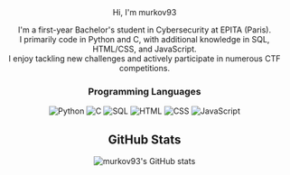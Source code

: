 <div align="center">
Hi, I'm murkov93

I'm a first-year Bachelor's student in Cybersecurity at EPITA (Paris).  
I primarily code in Python and C, with additional knowledge in SQL, HTML/CSS, and JavaScript.  
I enjoy tackling new challenges and actively participate in numerous CTF competitions.

### Programming Languages
<p>
  <img src="https://img.shields.io/badge/Python-000000?style=for-the-badge&logo=python&logoColor=3F6F5F" alt="Python"/>
  <img src="https://img.shields.io/badge/C-000000?style=for-the-badge&logo=c&logoColor=3F6F5F" alt="C"/>
  <img src="https://img.shields.io/badge/SQL-000000?style=for-the-badge&logo=mysql&logoColor=3F6F5F" alt="SQL"/>
  <img src="https://img.shields.io/badge/HTML-000000?style=for-the-badge&logo=html5&logoColor=3F6F5F" alt="HTML"/>
  <img src="https://img.shields.io/badge/CSS-000000?style=for-the-badge&logo=css3&logoColor=3F6F5F" alt="CSS"/>
  <img src="https://img.shields.io/badge/JavaScript-000000?style=for-the-badge&logo=javascript&logoColor=3F6F5F" alt="JavaScript"/>
</p>

## GitHub Stats

![murkov93's GitHub stats](https://github-readme-stats.vercel.app/api?username=murkov93&show_icons=true&bg_color=000000&title_color=3F6F5F&text_color=3F6F5F&icon_color=3F6F5F&border_color=3F6F5F)
</div>
